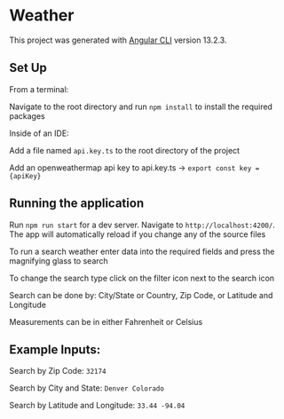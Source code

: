 # Weather

This project was generated with [Angular CLI](https://github.com/angular/angular-cli) version 13.2.3.

## Set Up

From a terminal:

Navigate to the root directory and run `npm install` to install the required packages

Inside of an IDE:

Add a file named `api.key.ts` to the root directory of the project

Add an openweathermap api key to api.key.ts -> `export const key = {apiKey}`

## Running the application

Run `npm run start` for a dev server. Navigate to `http://localhost:4200/`. The app will automatically reload if you change any of the source files

To run a search weather enter data into the required fields and press the magnifying glass to search

To change the search type click on the filter icon next to the search icon

Search can be done by: City/State or Country, Zip Code, or Latitude and Longitude

Measurements can be in either Fahrenheit or Celsius

## Example Inputs:

Search by Zip Code: `32174`

Search by City and State: `Denver Colorado`

Search by Latitude and Longitude: `33.44 -94.04`
